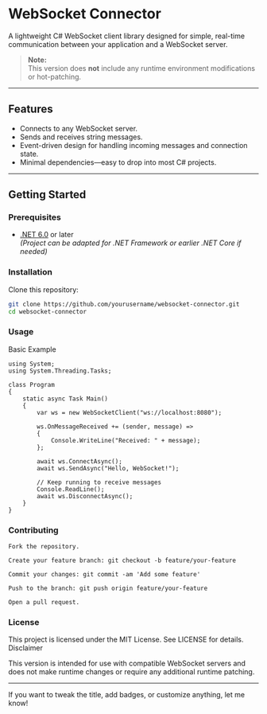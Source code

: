 # WebSocket Connector

A lightweight C# WebSocket client library designed for simple, real-time communication between your application and a WebSocket server.

> **Note:**  
> This version does **not** include any runtime environment modifications or hot-patching.

---

## Features

- Connects to any WebSocket server.
- Sends and receives string messages.
- Event-driven design for handling incoming messages and connection state.
- Minimal dependencies—easy to drop into most C# projects.

---

## Getting Started

### Prerequisites

- [.NET 6.0](https://dotnet.microsoft.com/en-us/download) or later  
  *(Project can be adapted for .NET Framework or earlier .NET Core if needed)*

### Installation

Clone this repository:

```bash
git clone https://github.com/yourusername/websocket-connector.git
cd websocket-connector
```

### Usage
Basic Example

```
using System;
using System.Threading.Tasks;

class Program
{
    static async Task Main()
    {
        var ws = new WebSocketClient("ws://localhost:8080");

        ws.OnMessageReceived += (sender, message) =>
        {
            Console.WriteLine("Received: " + message);
        };

        await ws.ConnectAsync();
        await ws.SendAsync("Hello, WebSocket!");
        
        // Keep running to receive messages
        Console.ReadLine();
        await ws.DisconnectAsync();
    }
}
```

### Contributing

    Fork the repository.

    Create your feature branch: git checkout -b feature/your-feature

    Commit your changes: git commit -am 'Add some feature'

    Push to the branch: git push origin feature/your-feature

    Open a pull request.

### License

This project is licensed under the MIT License. See LICENSE for details.
Disclaimer

This version is intended for use with compatible WebSocket servers and does not make runtime changes or require any additional runtime patching.


---

If you want to tweak the title, add badges, or customize anything, let me know!
